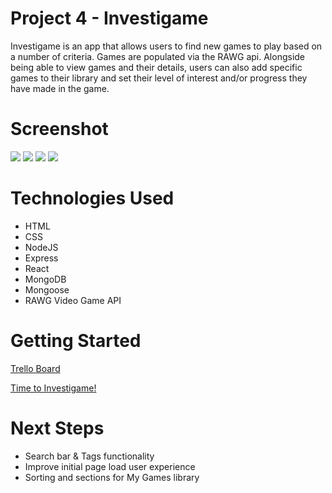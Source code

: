 # Project 4 - Investigame
Investigame is an app that allows users to find new games to play based on a number of criteria. Games are populated via the RAWG api. Alongside being able to view games and their details, users can also add specific games to their library and set their level of interest and/or progress they have made in the game.

# Screenshot

<img src="https://i.imgur.com/jyRrMf9.png">
<img src="https://i.imgur.com/l5kxewb.png">
<img src="https://i.imgur.com/6cDiWWG.png">
<img src="https://i.imgur.com/MkLU0Ls.png">

# Technologies Used

- HTML
- CSS
- NodeJS
- Express
- React
- MongoDB
- Mongoose
- RAWG Video Game API

# Getting Started

[Trello Board](https://trello.com/b/jNzRLC5Q/project-4)

[Time to Investigame!](https://investigame-p4.herokuapp.com/)

# Next Steps

- Search bar & Tags functionality
- Improve initial page load user experience
- Sorting and sections for My Games library
